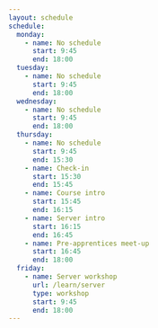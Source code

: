 ```yaml
---
layout: schedule
schedule:
  monday:
    - name: No schedule
      start: 9:45
      end: 18:00
  tuesday:
    - name: No schedule
      start: 9:45
      end: 18:00
  wednesday:
    - name: No schedule
      start: 9:45
      end: 18:00
  thursday:
    - name: No schedule
      start: 9:45
      end: 15:30
    - name: Check-in
      start: 15:30
      end: 15:45
    - name: Course intro
      start: 15:45
      end: 16:15
    - name: Server intro
      start: 16:15
      end: 16:45
    - name: Pre-apprentices meet-up
      start: 16:45
      end: 18:00
  friday:
    - name: Server workshop
      url: /learn/server
      type: workshop
      start: 9:45
      end: 18:00
---
```


